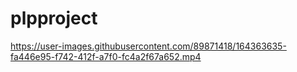 # plpproject


https://user-images.githubusercontent.com/89871418/164363635-fa446e95-f742-412f-a7f0-fc4a2f67a652.mp4

